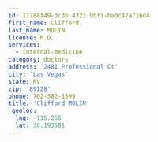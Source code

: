 ```yaml
---
id: 11788f49-3c3b-4323-9bf1-ba0c47a716d4
first_name: Clifford
last_name: MOLIN
license: M.D.
services:
  - internal-medicine
category: doctors
address: '2481 Professional Ct'
city: 'Las Vegas'
state: NV
zip: '89128'
phone: 702-382-1599
title: 'Clifford MOLIN'
_geoloc:
  lng: -115.265
  lat: 36.193501
---
```

